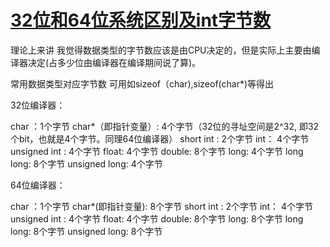 # [32位和64位系统区别及int字节数](https://www.cnblogs.com/reality-soul/p/6141074.html)

理论上来讲 我觉得数据类型的字节数应该是由CPU决定的，但是实际上主要由编译器决定(占多少位由编译器在编译期间说了算)。

常用数据类型对应字节数
 可用如sizeof（char),sizeof(char*)等得出

 32位编译器：

   char ：1个字节
   char*（即指针变量）: 4个字节（32位的寻址空间是2^32, 即32个bit，也就是4个字节。同理64位编译器）
   short int : 2个字节
   int： 4个字节
   unsigned int : 4个字节
   float: 4个字节
   double:  8个字节
   long:  4个字节
   long long: 8个字节
   unsigned long: 4个字节

 64位编译器：

   char ：1个字节
   char*(即指针变量): 8个字节
   short int : 2个字节
   int： 4个字节
   unsigned int : 4个字节
   float: 4个字节
   double:  8个字节
   long:  8个字节
   long long: 8个字节
   unsigned long: 8个字节